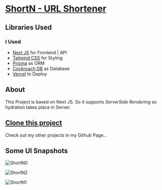
# [ShortN - URL Shortener](https://short-n.vercel.app/)

## Libraries Used

### I Used

- [Next JS](https://nextjs.org) for Frontend | API
- [Tailwind CSS](https://tailwindcss.com/) for Styling
- [Prisma](https://prisma.io/) as ORM
- [Cockroach DB](https://cockroachlabs.com) as Database
- [Vercel](https://vercel.com/) to Deploy

## About

This Project is based on Next JS. So it supports *ServerSide Rendering* so hydration takes place in Server.

## [Clone this project](https://github.com/marvelxcodes/ShortN)

Check out my other projects in my Github Page...


## Some UI Snapshots

![ShortN0](https://user-images.githubusercontent.com/96856179/183289499-dba7af8b-cfc6-426b-959e-18f597fb1a51.jpg)

![ShortN2](https://user-images.githubusercontent.com/96856179/183289507-187f436a-d401-4a0b-8974-9a60ae517d32.png)

![ShortN1](https://user-images.githubusercontent.com/96856179/183289512-32906634-aead-4fc1-b966-df5d4cc0b248.png)
